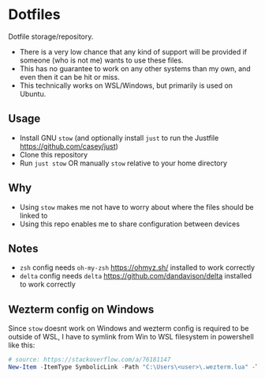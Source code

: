 # Dotfiles

Dotfile storage/repository.

- There is a very low chance that any kind of support will be provided if someone (who is not me) wants to use these files.
- This has no guarantee to work on any other systems than my own, and even then it can be hit or miss.
- This technically works on WSL/Windows, but primarily is used on Ubuntu.

## Usage

- Install GNU `stow` (and optionally install `just` to run the Justfile <https://github.com/casey/just>)
- Clone this repository
- Run `just stow` OR manually `stow` relative to your home directory

## Why

- Using `stow` makes me not have to worry about where the files should be linked to
- Using this repo enables me to share configuration between devices

## Notes

- `zsh` config needs `oh-my-zsh` <https://ohmyz.sh/> installed to work correctly
- `delta` config needs `delta` <https://github.com/dandavison/delta> installed to work correctly

## Wezterm config on Windows

Since `stow` doesnt work on Windows and wezterm config is required to be outside of WSL,
I have to symlink from Win to WSL filesystem in powershell like this:

```powershell
# source: https://stackoverflow.com/a/76181147
New-Item -ItemType SymbolicLink -Path "C:\Users\<user>\.wezterm.lua" -Target "\\wsl$\Ubuntu\home\<user>\projects\dotfiles\wezterm\.config\wezterm\wezterm.lua"
```


